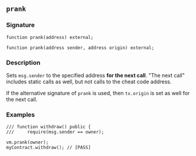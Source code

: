 ## `prank`

### Signature

```solidity
function prank(address) external;
```

```solidity
function prank(address sender, address origin) external;
```

### Description

Sets `msg.sender` to the specified address **for the next call**. "The next call" includes static calls as well, but not calls to the cheat code address.

If the alternative signature of `prank` is used, then `tx.origin` is set as well for the next call.

### Examples

```solidity
/// function withdraw() public {
///     require(msg.sender == owner);

vm.prank(owner);
myContract.withdraw(); // [PASS]
```
